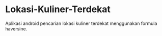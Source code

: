 # Lokasi-Kuliner-Terdekat
Aplikasi android pencarian lokasi kuliner terdekat menggunakan formula haversine.
